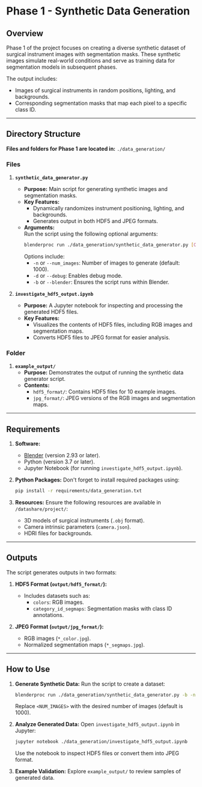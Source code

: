 
# Phase 1 - Synthetic Data Generation

## Overview
Phase 1 of the project focuses on creating a diverse synthetic dataset of surgical instrument images with segmentation masks. These synthetic images simulate real-world conditions and serve as training data for segmentation models in subsequent phases.

The output includes:
- Images of surgical instruments in random positions, lighting, and backgrounds.
- Corresponding segmentation masks that map each pixel to a specific class ID.

---

## Directory Structure
**Files and folders for Phase 1 are located in:** `./data_generation/`

### Files
1. **`synthetic_data_generator.py`**  
   - **Purpose:** Main script for generating synthetic images and segmentation masks.  
   - **Key Features:**
     - Dynamically randomizes instrument positioning, lighting, and backgrounds.
     - Generates output in both HDF5 and JPEG formats.  
   - **Arguments:**  
     Run the script using the following optional arguments:
     ```bash
     blenderproc run ./data_generation/synthetic_data_generator.py [OPTIONS]
     ```
     Options include:
     - `-n` or `--num_images`: Number of images to generate (default: 1000).
     - `-d` or `--debug`: Enables debug mode.
     - `-b` or `--blender`: Ensures the script runs within Blender.  

2. **`investigate_hdf5_output.ipynb`**  
   - **Purpose:** A Jupyter notebook for inspecting and processing the generated HDF5 files.  
   - **Key Features:**
     - Visualizes the contents of HDF5 files, including RGB images and segmentation maps.
     - Converts HDF5 files to JPEG format for easier analysis.

### Folder
1. **`example_output/`**  
   - **Purpose:** Demonstrates the output of running the synthetic data generator script.  
   - **Contents:**
     - `hdf5_format/`: Contains HDF5 files for 10 example images.
     - `jpg_format/`: JPEG versions of the RGB images and segmentation maps.

---

## Requirements
1. **Software:**
   - [Blender](https://www.blender.org/) (version 2.93 or later).
   - Python (version 3.7 or later).
   - Jupyter Notebook (for running `investigate_hdf5_output.ipynb`).

2. **Python Packages:**
   Don't forget to install required packages using:
   ```bash
   pip install -r requirements/data_generation.txt
   ```

3. **Resources:**
   Ensure the following resources are available in `/datashare/project/`:
   - 3D models of surgical instruments (`.obj` format).
   - Camera intrinsic parameters (`camera.json`).
   - HDRI files for backgrounds.

---

## Outputs
The script generates outputs in two formats:
1. **HDF5 Format (`output/hdf5_format/`):**
   - Includes datasets such as:
     - `colors`: RGB images.
     - `category_id_segmaps`: Segmentation masks with class ID annotations.

2. **JPEG Format (`output/jpg_format/`):**
   - RGB images (`*_color.jpg`).
   - Normalized segmentation maps (`*_segmaps.jpg`).

---

## How to Use
1. **Generate Synthetic Data:**
   Run the script to create a dataset:
   ```bash
   blenderproc run ./data_generation/synthetic_data_generator.py -b -n <NUM_IMAGES>
   ```
   Replace `<NUM_IMAGES>` with the desired number of images (default is 1000).

2. **Analyze Generated Data:**
   Open `investigate_hdf5_output.ipynb` in Jupyter:
   ```bash
   jupyter notebook ./data_generation/investigate_hdf5_output.ipynb
   ```
   Use the notebook to inspect HDF5 files or convert them into JPEG format.

3. **Example Validation:**
   Explore `example_output/` to review samples of generated data.
